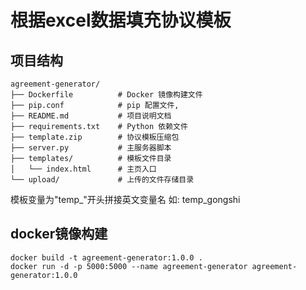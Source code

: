 # 根据excel数据填充协议模板

## 项目结构
```
agreement-generator/
├── Dockerfile          # Docker 镜像构建文件
├── pip.conf            # pip 配置文件,
├── README.md           # 项目说明文档
├── requirements.txt    # Python 依赖文件
├── template.zip        # 协议模板压缩包
├── server.py           # 主服务器脚本
├── templates/          # 模板文件目录
│   └── index.html      # 主页入口
└── upload/             # 上传的文件存储目录
```

模板变量为"temp_"开头拼接英文变量名 如: temp_gongshi

## docker镜像构建
```
docker build -t agreement-generator:1.0.0 .
docker run -d -p 5000:5000 --name agreement-generator agreement-generator:1.0.0
```